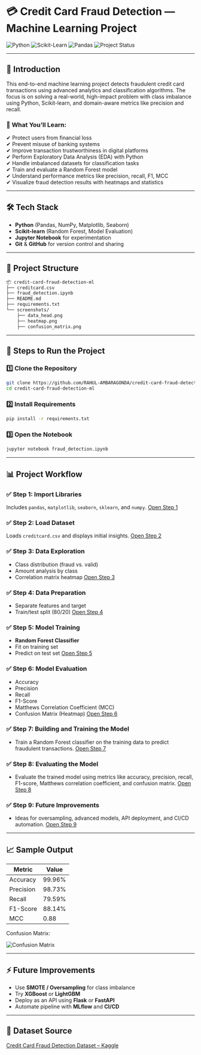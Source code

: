 
# 💳 Credit Card Fraud Detection — Machine Learning Project

![Python](https://img.shields.io/badge/Python-ML-yellow?style=for-the-badge&logo=python)
![Scikit-Learn](https://img.shields.io/badge/Scikit--Learn-Modeling-orange?style=for-the-badge&logo=scikitlearn)
![Pandas](https://img.shields.io/badge/Pandas-EDA-blue?style=for-the-badge&logo=pandas)
![Project Status](https://img.shields.io/badge/Status-Complete-brightgreen?style=for-the-badge)

---

## 📌 Introduction

This end-to-end machine learning project detects fraudulent credit card transactions using advanced analytics and classification algorithms. The focus is on solving a real-world, high-impact problem with class imbalance using Python, Scikit-learn, and domain-aware metrics like precision and recall.

### 🎯 **What You’ll Learn:**

✔ Protect users from financial loss  
✔ Prevent misuse of banking systems  
✔ Improve transaction trustworthiness in digital platforms  
✔ Perform Exploratory Data Analysis (EDA) with Python  
✔ Handle imbalanced datasets for classification tasks  
✔ Train and evaluate a Random Forest model  
✔ Understand performance metrics like precision, recall, F1, MCC  
✔ Visualize fraud detection results with heatmaps and statistics

---

## 🛠️ Tech Stack

* **Python** (Pandas, NumPy, Matplotlib, Seaborn)  
* **Scikit-learn** (Random Forest, Model Evaluation)  
* **Jupyter Notebook** for experimentation  
* **Git** & **GitHub** for version control and sharing

---

## 📁 Project Structure

```bash
📦 credit-card-fraud-detection-ml
├── creditcard.csv
├── fraud_detection.ipynb
├── README.md
├── requirements.txt
└── screenshots/
    ├── data_head.png
    ├── heatmap.png
    ├── confusion_matrix.png
````

---

## 🚀 Steps to Run the Project

### 1️⃣ Clone the Repository

```bash
git clone https://github.com/RAHUL-AMBARAGONDA/credit-card-fraud-detection-ml.git
cd credit-card-fraud-detection-ml
```

### 2️⃣ Install Requirements

```bash
pip install -r requirements.txt
```

### 3️⃣ Open the Notebook

```bash
jupyter notebook fraud_detection.ipynb
```

---

## 📊 Project Workflow

### ✅ Step 1: Import Libraries

Includes `pandas`, `matplotlib`, `seaborn`, `sklearn`, and `numpy`.
[Open Step 1](STEPS/step-1.md)

### ✅ Step 2: Load Dataset

Loads `creditcard.csv` and displays initial insights.
[Open Step 2](credit-card-fraud-detection-ml/STEPS/step-2.md)

### ✅ Step 3: Data Exploration

* Class distribution (fraud vs. valid)
* Amount analysis by class
* Correlation matrix heatmap
  [Open Step 3](credit-card-fraud-detection-ml/STEPS/step-3.md)

### ✅ Step 4: Data Preparation

* Separate features and target
* Train/test split (80/20)
  [Open Step 4](credit-card-fraud-detection-ml/STEPS/step-4.md)

### ✅ Step 5: Model Training

* **Random Forest Classifier**
* Fit on training set
* Predict on test set
  [Open Step 5](credit-card-fraud-detection-ml/STEPS/STEP-5.md)

### ✅ Step 6: Model Evaluation

* Accuracy
* Precision
* Recall
* F1-Score
* Matthews Correlation Coefficient (MCC)
* Confusion Matrix (Heatmap)
  [Open Step 6](credit-card-fraud-detection-ml/STEPS/step-6.md)

### ✅ Step 7: Building and Training the Model

* Train a Random Forest classifier on the training data to predict fraudulent transactions.
  [Open Step 7](credit-card-fraud-detection-ml/STEPS/step-7.md)

### ✅ Step 8: Evaluating the Model

* Evaluate the trained model using metrics like accuracy, precision, recall, F1-score, Matthews correlation coefficient, and confusion matrix.
  [Open Step 8](credit-card-fraud-detection-ml/STEPS/step-8.md)

### ✅ Step 9: Future Improvements

* Ideas for oversampling, advanced models, API deployment, and CI/CD automation.
  [Open Step 9](credit-card-fraud-detection-ml/STEPS/step-9.md)

---

## 📈 Sample Output

| Metric    | Value  |
| --------- | ------ |
| Accuracy  | 99.96% |
| Precision | 98.73% |
| Recall    | 79.59% |
| F1-Score  | 88.14% |
| MCC       | 0.88   |

Confusion Matrix:

![Confusion Matrix](screenshots/confusion_matrix.png)

---

## ⚡ Future Improvements

* Use **SMOTE / Oversampling** for class imbalance
* Try **XGBoost** or **LightGBM**
* Deploy as an API using **Flask** or **FastAPI**
* Automate pipeline with **MLflow** and **CI/CD**

---

## 📌 Dataset Source

[Credit Card Fraud Detection Dataset – Kaggle](https://www.kaggle.com/mlg-ulb/creditcardfraud)

